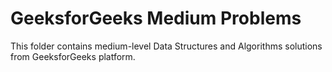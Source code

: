 # GeeksforGeeks Medium Problems

This folder contains medium-level Data Structures and Algorithms solutions from GeeksforGeeks platform.